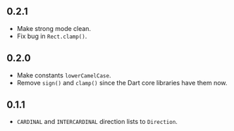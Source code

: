 ## 0.2.1

* Make strong mode clean.
* Fix bug in `Rect.clamp()`.

## 0.2.0

* Make constants `lowerCamelCase`.
* Remove `sign()` and `clamp()` since the Dart core libraries have them now.

## 0.1.1

* `CARDINAL` and `INTERCARDINAL` direction lists to `Direction`.
